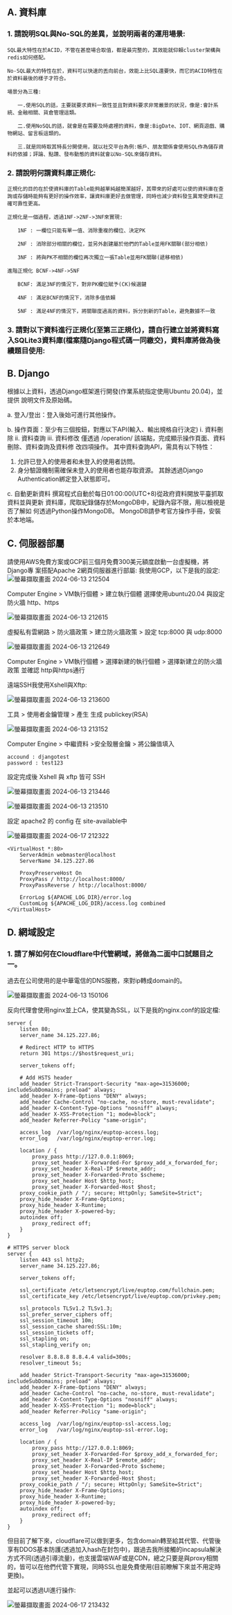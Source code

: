 ## A. 資料庫

### 1. 請說明SQL與No-SQL的差異，並說明兩者的運⽤場景:
    SQL最大特性在於ACID，不管在甚麼場合取值，都是最完整的，其效能就仰賴cluster架構與redis如何搭配。

    No-SQL最大的特性在於，資料可以快速的丟向前台，效能上比SQL還要快，而它的ACID特性在於資料最後的樣子才符合。

    場景分為三種:

    　　一.使用SQL的話，主要就要求資料一致性並且對資料要求非常嚴景的狀況，像是:會計系統、金融相關、貨倉管理這類。

    　　二.使用NoSQL的話，就會是在需要及時處裡的資料，像是:BigDate、IOT、網頁遊戲、購物網站、留言板這類的。

    　　三.就是同時取其特長分開使用，就以社交平台為例:帳戶、朋友關係會使用SQL作為儲存資料的依據；評論、點讚、發布動態的資料就會以No-SQL來儲存資料。


### 2. 請說明何謂資料庫正規化:
    正規化的目的在於使資料庫的Table能夠越單純越簡潔越好，其帶來的好處可以使的資料庫在查詢或存儲時能夠有更好的操作效率，讓資料庫更好去做管理，同時也減少資料發生異常使資料正確可靠性更高。

    正規化是一個過程，透過1NF->2NF->3NF來實現:

    　　1NF : 一欄位只能有單一值、消除重複的欄位、決定PK

    　　2NF : 消除部分相關的欄位，並另外創建屬於他們的Table並用FK關聯(部分相依)

    　　3NF : 將與PK不相關的欄位再次獨立一張Table並用FK關聯(遞移相依)

    進階正規化 BCNF->4NF->5NF

    　　BCNF: 滿足3NF的情況下，對非PK欄位賦予(CK)候選鍵

    　　4NF : 滿足BCNF的情況下，消除多值依賴

    　　5NF : 滿足4NF的情況下，將關聯度過高的資料，拆分到新的Table，避免數據不一致

### 3. 請對以下資料進⾏正規化(⾄第三正規化)，請⾃⾏建⽴並將資料寫⼊SQLite3資料庫(檔案隨Django程式碼⼀同繳交)，資料庫將做為後續題⽬使⽤:

## B. Django
根據以上資料，透過Django框架進⾏開發(作業系統指定使⽤Ubuntu 20.04)，並提供
說明⽂件及原始碼。

a. 登⼊/登出：登⼊後始可進⾏其他操作。

b. 操作⾴⾯：⾄少有三個按鈕，對應以下API(輸⼊、輸出規格⾃⾏決定)
i. 資料刪除
ii. 資料查詢
iii. 資料修改
僅透過 /operation/ 該端點，完成顯⽰操作⾴⾯、資料刪除、資料查詢及資料修
改四項操作。
其中資料查詢API，需具有以下特性：
1. 允許已登⼊的使⽤者和未登⼊的使⽤者訪問。
2. ⾝分驗證機制需確保未登⼊的使⽤者也能存取資源。
其餘透過Django Authentication綁定登⼊狀態即可。

c. ⾃動更新資料
撰寫程式⾃動於每⽇01:00:00(UTC+8)從政府資料開放平臺抓取資料並與更新
資料庫，爬取紀錄儲存於MongoDB中，紀錄內容不限，⽤以檢視是否了解如
何透過Python操作MongoDB。
MongoDB請參考官⽅操作⼿冊，安裝於本地端。

## C. 伺服器部屬
請使⽤AWS免費⽅案或GCP前三個⽉免費300美元額度啟動⼀台虛擬機，將Django專
案搭配Apache 2網⾴伺服器進⾏部屬:
    我使用GCP，以下是我的設定:
![螢幕擷取畫面 2024-06-13 212504](https://github.com/DokuroTW/roar/assets/100449940/43b14340-d224-4016-94cf-cfc8f4bbe35a)

Computer Engine > VM執行個體 > 建立執行個體 選擇使用ubuntu20.04 與設定防火牆 http、https

![螢幕擷取畫面 2024-06-13 212615](https://github.com/DokuroTW/roar/assets/100449940/6c54b67c-a8af-4d3f-a92d-65b349d21ac3)

虛擬私有雲網路 > 防火牆政策 > 建立防火牆政策 > 設定 tcp:8000 與 udp:8000

![螢幕擷取畫面 2024-06-13 212649](https://github.com/DokuroTW/roar/assets/100449940/291c7883-7ff4-497e-86e1-b5c7115040ec)

Computer Engine > VM執行個體 > 選擇新建的執行個體 > 選擇新建立的防火牆政策 並確認 http與https通行

遠端SSH我使用Xshell與Xftp:

![螢幕擷取畫面 2024-06-13 213600](https://github.com/DokuroTW/roar/assets/100449940/a4e0a90e-d56d-4a8e-b349-ef30277758bc)

工具 > 使用者金鑰管理 > 產生 生成 publickey(RSA)

![螢幕擷取畫面 2024-06-13 213152](https://github.com/DokuroTW/roar/assets/100449940/c67a97af-ceb1-4feb-9636-25a03c5fca3e)

Computer Engine > 中繼資料 >安全殼層金鑰 > 將公鑰值填入

```
accound : djangotest
password : test123
```

設定完成後 Xshell 與 xftp 皆可 SSH

![螢幕擷取畫面 2024-06-13 213446](https://github.com/DokuroTW/roar/assets/100449940/acc09662-57ec-489a-b96d-2baa9e5bf153)

![螢幕擷取畫面 2024-06-13 213510](https://github.com/DokuroTW/roar/assets/100449940/5bbe6ccd-1c68-4c5c-a236-cda6ced2576d)

設定 apache2 的 config 在 site-available中

![螢幕擷取畫面 2024-06-17 212322](https://github.com/DokuroTW/roar/assets/100449940/713333b7-f029-4b61-8843-2d6bf07ba7a6)

```
<VirtualHost *:80>
    ServerAdmin webmaster@localhost
    ServerName 34.125.227.86

    ProxyPreserveHost On
    ProxyPass / http://localhost:8000/
    ProxyPassReverse / http://localhost:8000/

    ErrorLog ${APACHE_LOG_DIR}/error.log
    CustomLog ${APACHE_LOG_DIR}/access.log combined
</VirtualHost>

```

## D. 網域設定
### 1. 請了解如何在Cloudflare中代管網域，將做為⼆⾯中⼝試題⽬之⼀。

過去在公司使用的是中華電信的DNS服務，來對ip轉成domain的。

![螢幕擷取畫面 2024-06-13 150106](https://github.com/DokuroTW/roar/assets/100449940/22b4b6d1-94ff-4044-8979-4a10ee009f06)

反向代理會使用nginx並上CA，使其變為SSL，以下是我的nginx.conf的設定檔:
```
server {
    listen 80;
    server_name 34.125.227.86;

    # Redirect HTTP to HTTPS
    return 301 https://$host$request_uri;

    server_tokens off;

    # Add HSTS header
    add_header Strict-Transport-Security "max-age=31536000; includeSubDomains; preload" always;
    add_header X-Frame-Options "DENY" always; 
    add_header Cache-Control "no-cache, no-store, must-revalidate";
    add_header X-Content-Type-Options "nosniff" always;
    add_header X-XSS-Protection "1; mode=block";
    add_header Referrer-Policy "same-origin";

    access_log  /var/log/nginx/euptop-access.log;
    error_log   /var/log/nginx/euptop-error.log;

    location / {
        proxy_pass http://127.0.0.1:8069;
        proxy_set_header X-Forwarded-For $proxy_add_x_forwarded_for;
        proxy_set_header X-Real-IP $remote_addr;
        proxy_set_header X-Forwarded-Proto $scheme;
        proxy_set_header Host $http_host;
        proxy_set_header X-Forwarded-Host $host;
	proxy_cookie_path / "/; secure; HttpOnly; SameSite=Strict";
	proxy_hide_header X-Frame-Options;
	proxy_hide_header X-Runtime;
	proxy_hide_header X-powered-by;
	autoindex off;
        proxy_redirect off;
    }
}

# HTTPS server block
server {
    listen 443 ssl http2;
    server_name 34.125.227.86;

    server_tokens off;

    ssl_certificate /etc/letsencrypt/live/euptop.com/fullchain.pem;
    ssl_certificate_key /etc/letsencrypt/live/euptop.com/privkey.pem;

    ssl_protocols TLSv1.2 TLSv1.3;
    ssl_prefer_server_ciphers off;
    ssl_session_timeout 10m;
    ssl_session_cache shared:SSL:10m;
    ssl_session_tickets off;
    ssl_stapling on;
    ssl_stapling_verify on;

    resolver 8.8.8.8 8.8.4.4 valid=300s;
    resolver_timeout 5s;

    add_header Strict-Transport-Security "max-age=31536000; includeSubDomains; preload" always;
    add_header X-Frame-Options "DENY" always; 
    add_header Cache-Control "no-cache, no-store, must-revalidate";
    add_header X-Content-Type-Options "nosniff" always;
    add_header X-XSS-Protection "1; mode=block";
    add_header Referrer-Policy "same-origin";

    access_log  /var/log/nginx/euptop-ssl-access.log;
    error_log   /var/log/nginx/euptop-ssl-error.log;

    location / {
        proxy_pass http://127.0.0.1:8069;
        proxy_set_header X-Forwarded-For $proxy_add_x_forwarded_for;
        proxy_set_header X-Real-IP $remote_addr;
        proxy_set_header X-Forwarded-Proto $scheme;
        proxy_set_header Host $http_host;
        proxy_set_header X-Forwarded-Host $host;
	proxy_cookie_path / "/; secure; HttpOnly; SameSite=Strict";
	proxy_hide_header X-Frame-Options;
	proxy_hide_header X-Runtime;
	proxy_hide_header X-powered-by;
	autoindex off;
        proxy_redirect off;
    }
}
```

但目前了解下來，cloudflare可以做到更多，包含domain轉至給其代管、代管後享有DDOS基本防護(透過加入hash在封包中)，跟過去我所接觸的incapsula解決方式不同(透過引導流量)，也支援雲端WAF或是CDN，總之只要是與proxy相關的，皆可以在他們代管下實現，同時SSL也是免費使用(目前瞭解下來並不用定時更換)。

並起可以透過UI進行操作:

![螢幕擷取畫面 2024-06-17 213432](https://github.com/DokuroTW/roar/assets/100449940/5cdb2ab7-cdc8-4888-a5cd-76f78e78af6e)

